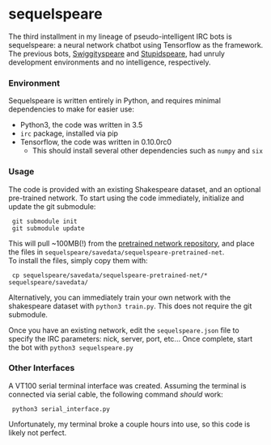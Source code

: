 # sequelspeare

The third installment in my lineage of pseudo-intelligent IRC bots is sequelspeare: a neural network chatbot using Tensorflow as the framework.
The previous bots, [Swiggityspeare](https://github.com/raidancampbell/swiggityspeare) and [Stupidspeare](https://github.com/raidancampbell/stupidspeare), had unruly development environments and no intelligence, respectively.

### Environment
Sequelspeare is written entirely in Python, and requires minimal dependencies to make for easier use:

- Python3, the code was written in 3.5
- `irc` package, installed via pip
- Tensorflow, the code was written in 0.10.0rc0
    - This should install several other dependencies such as `numpy` and `six`
    
### Usage
The code is provided with an existing Shakespeare dataset, and an optional pre-trained network.  To start using the code immediately, initialize and update the git submodule:

     git submodule init
     git submodule update

This will pull ~100MB(!) from the [pretrained network repository](https://github.com/raidancampbell/sequelspeare-pretrained-net), and place the files in `sequelspeare/savedata/sequelspeare-pretrained-net`.  
To install the files, simply copy them with:

     cp sequelspeare/savedata/sequelspeare-pretrained-net/* sequelspeare/savedata/

Alternatively, you can immediately train your own network with the shakespeare dataset with `python3 train.py`.  This does not require the git submodule.

Once you have an existing network, edit the `sequelspeare.json` file to specify the IRC parameters: nick, server, port, etc...  Once complete, start the bot with `python3 sequelspeare.py`

### Other Interfaces
A VT100 serial terminal interface was created.  Assuming the terminal is connected via serial cable, the following command *should* work:

     python3 serial_interface.py

Unfortunately, my terminal broke a couple hours into use, so this code is likely not perfect.
